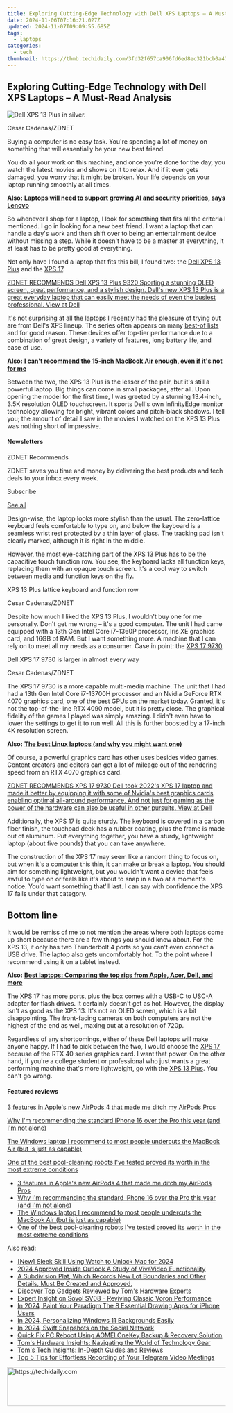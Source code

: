```yaml
---
title: Exploring Cutting-Edge Technology with Dell XPS Laptops – A Must-Read Analysis
date: 2024-11-06T07:16:21.027Z
updated: 2024-11-07T09:09:55.685Z
tags:
  - laptops
categories:
  - tech
thumbnail: https://thmb.techidaily.com/3fd32f657ca906fd6ed8ec321bcb0a471e050e9fdbe1e0332d4aba568afc6cd5.jpg
---
```


## Exploring Cutting-Edge Technology with Dell XPS Laptops – A Must-Read Analysis

![Dell XPS 13 Plus in silver.](https://www.zdnet.com/a/img/resize/9db09eaf7f5ef2297394b3d019af930afcaf618a/2023/07/25/13f61ae7-0431-4b12-9d70-2b12fdc655aa/xps-13-plus-image-2.jpg?auto=webp&width=1280)

Cesar Cadenas/ZDNET

Buying a computer is no easy task. You're spending a lot of money on something that will essentially be your new best friend. 

You do all your work on this machine, and once you're done for the day, you watch the latest movies and shows on it to relax. And if it ever gets damaged, you worry that it might be broken. Your life depends on your laptop running smoothly at all times.

**Also:** [**Laptops will need to support growing AI and security priorities, says Lenovo**](https://www.zdnet.com/article/laptops-will-need-to-support-growing-ai-and-security-priorities-says-lenovo/)

So whenever I shop for a laptop, I look for something that fits all the criteria I mentioned. I go in looking for a new best friend. I want a laptop that can handle a day's work and then shift over to being an entertainment device without missing a step. While it doesn't have to be a master at everything, it at least has to be pretty good at everything.

Not only have I found a laptop that fits this bill, I found two: the [Dell XPS 13 Plus](https://shop-links.co/link/?exclusive=1&publisher_slug=itechdaily19598&url=https%3A%2F%2Fwww.anrdoezrs.net%2Flinks%2F9041660%2Ftype%2Fdlg%2Fsid%2Fzd-%255F%255FCOM%255FCLICK%255FID%255F%255F-dtp%2Fhttps%3A%2F%2Fwww.dell.com%2Fen-us%2Fshop%2Flaptops%2Fxps-13-plus%2Fspd%2Fxps-13-9320-laptop%3F) and the [XPS 17](https://shop-links.co/link/?exclusive=1&publisher_slug=itechdaily19598&url=https%3A%2F%2Fwww.anrdoezrs.net%2Flinks%2F9041660%2Ftype%2Fdlg%2Fsid%2Fzd-%255F%255FCOM%255FCLICK%255FID%255F%255F-dtp%2Fhttps%3A%2F%2Fwww.dell.com%2Fen-us%2Fshop%2Flaptops%2F13th-gen-intel%2Fspd%2Fxps-17-9730-laptop).

[ZDNET RECOMMENDS Dell XPS 13 Plus 9320 Sporting a stunning OLED screen, great performance, and a stylish design, Dell's new XPS 13 Plus is a great everyday laptop that can easily meet the needs of even the busiest professional. View at Dell](https://shop-links.co/link/?exclusive=1&publisher_slug=itechdaily19598&url=https%3A%2F%2Fwww.anrdoezrs.net%2Flinks%2F9041660%2Ftype%2Fdlg%2Fsid%2Fzd-%255F%255FCOM%255FCLICK%255FID%255F%255F-dtp%2Fhttps%3A%2F%2Fwww.dell.com%2Fen-us%2Fshop%2Flaptops%2Fxps-13-plus%2Fspd%2Fxps-13-9320-laptop%3F)

It's not surprising at all the laptops I recently had the pleasure of trying out are from Dell's XPS lineup. The series often appears on many [best-of lists](https://www.zdnet.com/article/best-laptop/) and for good reason. These devices offer top-tier performance due to a combination of great design, a variety of features, long battery life, and ease of use.

**Also:** [**I can't recommend the 15-inch MacBook Air enough, even if it's not for me**](https://www.zdnet.com/article/i-cant-recommend-the-15-inch-macbook-air-enough-even-if-its-not-for-me/)

Between the two, the XPS 13 Plus is the lesser of the pair, but it's still a powerful laptop. Big things can come in small packages, after all. Upon opening the model for the first time, I was greeted by a stunning 13.4-inch, 3.5K resolution OLED touchscreen. It sports Dell's own InfinityEdge monitor technology allowing for bright, vibrant colors and pitch-black shadows. I tell you; the amount of detail I saw in the movies I watched on the XPS 13 Plus was nothing short of impressive.

#### Newsletters

ZDNET Recommends

ZDNET saves you time and money by delivering the best products and tech deals to your inbox every week.

 Subscribe

[See all](https://www.zdnet.com/newsletters/)

Design-wise, the laptop looks more stylish than the usual. The zero-lattice keyboard feels comfortable to type on, and below the keyboard is a seamless wrist rest protected by a thin layer of glass. The tracking pad isn't clearly marked, although it is right in the middle. 

However, the most eye-catching part of the XPS 13 Plus has to be the capacitive touch function row. You see, the keyboard lacks all function keys, replacing them with an opaque touch screen. It's a cool way to switch between media and function keys on the fly.

XPS 13 Plus lattice keyboard and function row

Cesar Cadenas/ZDNET

Despite how much I liked the XPS 13 Plus, I wouldn't buy one for me personally. Don't get me wrong – it's a good computer. The unit I had came equipped with a 13th Gen Intel Core i7-1360P processor, Iris XE graphics card, and 16GB of RAM. But I want something more. A machine that I can rely on to meet all my needs as a consumer. Case in point: the [XPS 17 9730](https://shop-links.co/link/?exclusive=1&publisher_slug=itechdaily19598&url=https%3A%2F%2Fwww.anrdoezrs.net%2Flinks%2F9041660%2Ftype%2Fdlg%2Fsid%2Fzd-%255F%255FCOM%255FCLICK%255FID%255F%255F-dtp%2Fhttps%3A%2F%2Fwww.dell.com%2Fen-us%2Fshop%2Fdell-laptops%2Fxps-17-laptop%2Fspd%2Fxps-17-9730-laptop).

Dell XPS 17 9730 is larger in almost every way

Cesar Cadenas/ZDNET

The XPS 17 9730 is a more capable multi-media machine. The unit that I had had a 13th Gen Intel Core i7-13700H processor and an Nvidia GeForce RTX 4070 graphics card, one of the [best GPUs](https://www.zdnet.com/home-and-office/home-entertainment/best-gaming-gpu/) on the market today. Granted, it's not the top-of-the-line RTX 4090 model, but it is pretty close. The graphical fidelity of the games I played was simply amazing. I didn't even have to lower the settings to get it to run well. All this is further boosted by a 17-inch 4K resolution screen.

**Also:** [**The best Linux laptops (and why you might want one)**](https://www.zdnet.com/article/best-linux-laptop/)

Of course, a powerful graphics card has other uses besides video games. Content creators and editors can get a lot of mileage out of the rendering speed from an RTX 4070 graphics card.

[ZDNET RECOMMENDS XPS 17 9730 Dell took 2022's XPS 17 laptop and made it better by equipping it with some of Nvidia's best graphics cards enabling optimal all-around performance. And not just for gaming as the power of the hardware can also be useful in other pursuits. View at Dell](https://shop-links.co/link/?exclusive=1&publisher_slug=itechdaily19598&url=https%3A%2F%2Fwww.anrdoezrs.net%2Flinks%2F9041660%2Ftype%2Fdlg%2Fsid%2Fzd-%255F%255FCOM%255FCLICK%255FID%255F%255F-dtp%2Fhttps%3A%2F%2Fwww.dell.com%2Fen-us%2Fshop%2Flaptops%2F13th-gen-intel%2Fspd%2Fxps-17-9730-laptop)

Additionally, the XPS 17 is quite sturdy. The keyboard is covered in a carbon fiber finish, the touchpad deck has a rubber coating, plus the frame is made out of aluminum. Put everything together, you have a sturdy, lightweight laptop (about five pounds) that you can take anywhere. 

The construction of the XPS 17 may seem like a random thing to focus on, but when it's a computer this thin, it can make or break a laptop. You should aim for something lightweight, but you wouldn't want a device that feels awful to type on or feels like it's about to snap in a two at a moment's notice. You'd want something that'll last. I can say with confidence the XPS 17 falls under that category.

## Bottom line

It would be remiss of me to not mention the areas where both laptops come up short because there are a few things you should know about. For the XPS 13, it only has two Thunderbolt 4 ports so you can't even connect a USB drive. The laptop also gets uncomfortably hot. To the point where I recommend using it on a tablet instead. 

**Also:** [**Best laptops: Comparing the top rigs from Apple, Acer, Dell, and more**](https://www.zdnet.com/article/best-laptop/)

The XPS 17 has more ports, plus the box comes with a USB-C to USC-A adapter for flash drives. It certainly doesn't get as hot. However, the display isn't as good as the XPS 13\. It's not an OLED screen, which is a bit disappointing. The front-facing cameras on both computers are not the highest of the end as well, maxing out at a resolution of 720p. 

Regardless of any shortcomings, either of these Dell laptops will make anyone happy. If I had to pick between the two, I would choose the [XPS 17](https://shop-links.co/link/?exclusive=1&publisher_slug=itechdaily19598&url=https%3A%2F%2Fwww.anrdoezrs.net%2Flinks%2F9041660%2Ftype%2Fdlg%2Fsid%2Fzd-%255F%255FCOM%255FCLICK%255FID%255F%255F-dtp%2Fhttps%3A%2F%2Fwww.dell.com%2Fen-us%2Fshop%2Fdell-laptops%2Fxps-17-laptop%2Fspd%2Fxps-17-9730-laptop) because of the RTX 40 series graphics card. I want that power. On the other hand, if you're a college student or professional who just wants a great performing machine that's more lightweight, go with the [XPS 13 Plus](https://shop-links.co/link/?exclusive=1&publisher_slug=itechdaily19598&url=https%3A%2F%2Fwww.anrdoezrs.net%2Flinks%2F9041660%2Ftype%2Fdlg%2Fsid%2Fzd-%255F%255FCOM%255FCLICK%255FID%255F%255F-dtp%2Fhttps%3A%2F%2Fwww.dell.com%2Fen-us%2Fshop%2Flaptops%2Fxps-13-plus%2Fspd%2Fxps-13-9320-laptop%3F). You can't go wrong.

#### Featured reviews

[3 features in Apple's new AirPods 4 that made me ditch my AirPods Pros](https://www.zdnet.com/article/3-features-in-apples-new-airpods-4-that-made-me-ditch-my-airpods-pros/ "3 features in Apple's new AirPods 4 that made me ditch my AirPods Pros")

[Why I'm recommending the standard iPhone 16 over the Pro this year (and I'm not alone)](https://www.zdnet.com/article/why-im-recommending-the-standard-iphone-16-over-the-pro-this-year-and-im-not-alone/ "Why I'm recommending the standard iPhone 16 over the Pro this year (and I'm not alone)")

[The Windows laptop I recommend to most people undercuts the MacBook Air (but is just as capable)](https://www.zdnet.com/article/the-windows-laptop-i-recommend-to-most-people-undercuts-the-macbook-air-but-is-just-as-capable/ "The Windows laptop I recommend to most people undercuts the MacBook Air (but is just as capable)")

[One of the best pool-cleaning robots I've tested proved its worth in the most extreme conditions](https://www.zdnet.com/article/one-of-the-best-pool-cleaning-robots-ive-tested-is-450-off-for-prime-day/ "One of the best pool-cleaning robots I've tested proved its worth in the most extreme conditions")

* [3 features in Apple's new AirPods 4 that made me ditch my AirPods Pros](https://www.zdnet.com/article/3-features-in-apples-new-airpods-4-that-made-me-ditch-my-airpods-pros/ "3 features in Apple's new AirPods 4 that made me ditch my AirPods Pros")
* [Why I'm recommending the standard iPhone 16 over the Pro this year (and I'm not alone)](https://www.zdnet.com/article/why-im-recommending-the-standard-iphone-16-over-the-pro-this-year-and-im-not-alone/ "Why I'm recommending the standard iPhone 16 over the Pro this year (and I'm not alone)")
* [The Windows laptop I recommend to most people undercuts the MacBook Air (but is just as capable)](https://www.zdnet.com/article/the-windows-laptop-i-recommend-to-most-people-undercuts-the-macbook-air-but-is-just-as-capable/ "The Windows laptop I recommend to most people undercuts the MacBook Air (but is just as capable)")
* [One of the best pool-cleaning robots I've tested proved its worth in the most extreme conditions](https://www.zdnet.com/article/one-of-the-best-pool-cleaning-robots-ive-tested-is-450-off-for-prime-day/ "One of the best pool-cleaning robots I've tested proved its worth in the most extreme conditions")

<ins class="adsbygoogle"
     style="display:block"
     data-ad-format="autorelaxed"
     data-ad-client="ca-pub-7571918770474297"
     data-ad-slot="1223367746"></ins>

<ins class="adsbygoogle"
     style="display:block"
     data-ad-client="ca-pub-7571918770474297"
     data-ad-slot="8358498916"
     data-ad-format="auto"
     data-full-width-responsive="true"></ins>

<span class="atpl-alsoreadstyle">Also read:</span>
<div><ul>
<li><a href="https://fox-direct.techidaily.com/new-sleek-skill-using-watch-to-unlock-mac-for-2024/"><u>[New] Sleek Skill Using Watch to Unlock Mac for 2024</u></a></li>
<li><a href="https://article-helps.techidaily.com/2024-approved-inside-outlook-a-study-of-vivavideo-functionality/"><u>2024 Approved Inside Outlook A Study of VivaVideo Functionality</u></a></li>
<li><a href="https://hardware-reviews.techidaily.com/a-subdivision-plat-which-records-new-lot-boundaries-and-other-details-must-be-created-and-approved/"><u>A Subdivision Plat, Which Records New Lot Boundaries and Other Details, Must Be Created and Approved.</u></a></li>
<li><a href="https://hardware-reviews.techidaily.com/discover-top-gadgets-reviewed-by-toms-hardware-experts/"><u>Discover Top Gadgets Reviewed by Tom's Hardware Experts</u></a></li>
<li><a href="https://hardware-reviews.techidaily.com/expert-insight-on-sovol-sv08-reviving-classic-voron-performance/"><u>Expert Insight on Sovol SV08 - Reviving Classic Voron Performance</u></a></li>
<li><a href="https://fox-cloud.techidaily.com/in-2024-paint-your-paradigm-the-8-essential-drawing-apps-for-iphone-users/"><u>In 2024, Paint Your Paradigm The 8 Essential Drawing Apps for iPhone Users</u></a></li>
<li><a href="https://extra-skills.techidaily.com/in-2024-personalizing-windows-11-backgrounds-easily/"><u>In 2024, Personalizing Windows 11 Backgrounds Easily</u></a></li>
<li><a href="https://facebook-video-recording.techidaily.com/in-2024-swift-snapshots-on-the-social-network/"><u>In 2024, Swift Snapshots on the Social Network</u></a></li>
<li><a href="https://fox-tips.techidaily.com/quick-fix-pc-reboot-using-aomei-onekey-backup-and-recovery-solution/"><u>Quick Fix PC Reboot Using AOMEI OneKey Backup & Recovery Solution</u></a></li>
<li><a href="https://hardware-reviews.techidaily.com/toms-hardware-insights-navigating-the-world-of-technology-gear/"><u>Tom's Hardware Insights: Navigating the World of Technology Gear</u></a></li>
<li><a href="https://hardware-reviews.techidaily.com/toms-tech-insights-in-depth-guides-and-reviews/"><u>Tom's Tech Insights: In-Depth Guides and Reviews</u></a></li>
<li><a href="https://win-exclusive.techidaily.com/top-5-tips-for-effortless-recording-of-your-telegram-video-meetings/"><u>Top 5 Tips for Effortless Recording of Your Telegram Video Meetings</u></a></li>
</ul></div>

<!-- affiliate ads begin -->
<a href="https://appsumo.8odi.net/c/5597632/2151854/7443" target="_top" id="2151854">
  <img src="//a.impactradius-go.com/display-ad/7443-2151854" border="0" alt="https://techidaily.com" width="600" height="90"/>
</a>
<img height="0" width="0" src="https://appsumo.8odi.net/i/5597632/2151854/7443" style="position:absolute;visibility:hidden;" border="0" />
<!-- affiliate ads end -->

